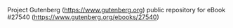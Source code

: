 Project Gutenberg (https://www.gutenberg.org) public repository for eBook #27540 (https://www.gutenberg.org/ebooks/27540)
